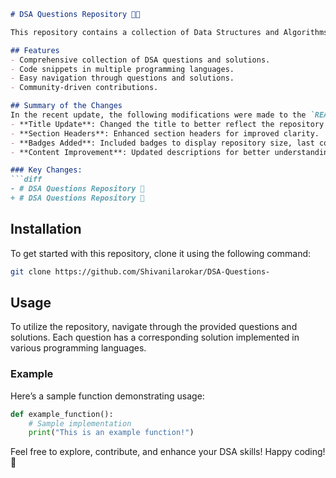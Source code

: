 ```markdown
# DSA Questions Repository 🚀📖

This repository contains a collection of Data Structures and Algorithms (DSA) questions and solutions to help you enhance your coding skills and prepare for technical interviews.

## Features
- Comprehensive collection of DSA questions and solutions.
- Code snippets in multiple programming languages.
- Easy navigation through questions and solutions.
- Community-driven contributions.

## Summary of the Changes
In the recent update, the following modifications were made to the `README.md` file:
- **Title Update**: Changed the title to better reflect the repository's purpose.
- **Section Headers**: Enhanced section headers for improved clarity.
- **Badges Added**: Included badges to display repository size, last commit date, and open issues for better visibility.
- **Content Improvement**: Updated descriptions for better understanding.

### Key Changes:
```diff
- # DSA Questions Repository 🚀
+ # DSA Questions Repository 📖
```

## Installation
To get started with this repository, clone it using the following command:
```bash
git clone https://github.com/Shivanilarokar/DSA-Questions-
```

## Usage
To utilize the repository, navigate through the provided questions and solutions. Each question has a corresponding solution implemented in various programming languages.

### Example
Here’s a sample function demonstrating usage:
```python
def example_function():
    # Sample implementation
    print("This is an example function!")
```

Feel free to explore, contribute, and enhance your DSA skills! Happy coding! 🚀
```